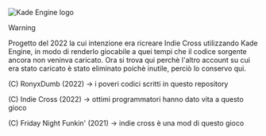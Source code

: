 ![Kade Engine logo](https://user-images.githubusercontent.com/26305836/110529589-4b4eb600-80ce-11eb-9c44-e899118b0bf0.png)

> [!WARNING]
> Progetto del 2022 la cui intenzione era ricreare Indie Cross utilizzando Kade Engine, in modo di renderlo giocabile a quei tempi che il codice sorgente ancora non veninva caricato.
> Ora si trova qui perchè l'altro account su cui era stato caricato è stato eliminato poichè inutile, perciò lo conservo qui.

(C) RonyxDumb (2022) -> i poveri codici scritti in questo repository 

(C) Indie Cross (2022) -> ottimi programmatori hanno dato vita a questo gioco

(C) Friday Night Funkin' (2021) -> indie cross è una mod di questo gioco
